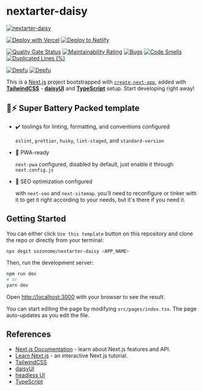 # nextarter-daisy

[![nextarter-daisy](https://socialify.git.ci/sozonome/nextarter-daisy/image?description=1&language=1&owner=1&stargazers=1&theme=Dark)](https://github.com/sozonome/nextarter-daisy)

[![Deploy with Vercel](https://vercel.com/button)](https://vercel.com/import/git?s=https://github.com/sozonome/nextarter-daisy) [![Deploy to Netlify](https://www.netlify.com/img/deploy/button.svg)](https://app.netlify.com/start/deploy?repository=https://github.com/sozonome/nextarter-daisy)

[![Quality Gate Status](https://sonarcloud.io/api/project_badges/measure?project=sozonome_nextarter-daisy&metric=alert_status)](https://sonarcloud.io/dashboard?id=sozonome_nextarter-daisy) [![Maintainability Rating](https://sonarcloud.io/api/project_badges/measure?project=sozonome_nextarter-daisy&metric=sqale_rating)](https://sonarcloud.io/dashboard?id=sozonome_nextarter-daisy) [![Bugs](https://sonarcloud.io/api/project_badges/measure?project=sozonome_nextarter-daisy&metric=bugs)](https://sonarcloud.io/dashboard?id=sozonome_nextarter-daisy) [![Code Smells](https://sonarcloud.io/api/project_badges/measure?project=sozonome_nextarter-daisy&metric=code_smells)](https://sonarcloud.io/dashboard?id=sozonome_nextarter-daisy) [![Duplicated Lines (%)](https://sonarcloud.io/api/project_badges/measure?project=sozonome_nextarter-daisy&metric=duplicated_lines_density)](https://sonarcloud.io/dashboard?id=sozonome_nextarter-daisy)

[![Depfu](https://badges.depfu.com/badges/9a11af542088ae56d7e4be5e95ffdc47/overview.svg)](https://depfu.com/github/sozonome/nextarter-daisy?project_id=32237) [![Depfu](https://badges.depfu.com/badges/9a11af542088ae56d7e4be5e95ffdc47/count.svg)](https://depfu.com/github/sozonome/nextarter-daisy?project_id=32237)

This is a [Next.js](https://nextjs.org/) project bootstrapped with [`create-next-app`](https://github.com/vercel/next.js/tree/canary/packages/create-next-app), added with [**TailwindCSS**](https://tailwindcss.com) - [**daisyUI**](https://daisyui.com) and [**TypeScript**](https://www.typescriptlang.org) setup.
Start developing right away!

## 🔋⚡ Super Battery Packed template

- ✔️ toolings for linting, formatting, and conventions configured

  `eslint`, `prettier`, `husky`, `lint-staged`, and `standard-version`

- 📱 PWA-ready

  `next-pwa` configured, disabled by default, just enable it through `next.config.js`

- 🔎 SEO optimization configured

  with `next-seo` and `next-sitemap`. you'll need to reconfigure or tinker with it to get it right according to your needs, but it's there if you need it.

## Getting Started

You can either click `Use this template` button on this repository and clone the repo or directly from your terminal:

```bash
npx degit sozonome/nextarter-daisy <APP_NAME>
```

Then, run the development server:

```bash
npm run dev
# or
yarn dev
```

Open [http://localhost:3000](http://localhost:3000) with your browser to see the result.

You can start editing the page by modifying `src/pages/index.tsx`. The page auto-updates as you edit the file.

## References

- [Next.js Documentation](https://nextjs.org/docs) - learn about Next.js features and API.
- [Learn Next.js](https://nextjs.org/learn) - an interactive Next.js tutorial.
- [TailwindCSS](https://tailwindcss.com)
- [daisyUI](https://daisyui.com)
- [headless UI](https://headlessui.dev/)
- [TypeScript](https://www.typescriptlang.org)
